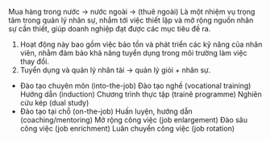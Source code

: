 Mua hàng trong nước -> nước ngoài -> (thuê ngoài)
Là một nhiệm vụ trọng tâm trong quản lý nhân sự, nhắm tới việc thiết lập và mở rộng nguồn nhân sự cần thiết, giúp doanh nghiệp đạt được các mục tiêu đề ra.
1. Hoạt động này bao gồm việc bảo tồn và phát triển các kỹ năng của nhân viên, nhằm đảm bảo khả năng tuyển dụng trong môi trường làm việc thay đổi.
2. Tuyển dụng và quản lý nhân tài -> quản lý giỏi + nhân sự.
   
- Đào tạo chuyên môn (into-the-job)
	Đào tạo nghề (vocational training)
	Hướng dẫn (induction)
	Chương trình thực tập (trainê programme)
	Nghiên cứu kép (dual study)
- Đào tạo tại chỗ (on-the-job)
	Huấn luyện, hướng dẫn (coaching/mentoring)
	Mở rộng công việc (job enlargement)
	Đào sâu công việc (job enrichment)
	Luân chuyển công việc (job rotation)